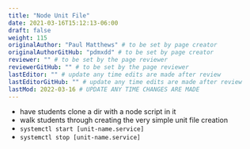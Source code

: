 ```yaml
---
title: "Node Unit File"
date: 2021-03-16T15:12:13-06:00
draft: false
weight: 115
originalAuthor: "Paul Matthews" # to be set by page creator
originalAuthorGitHub: "pdmxdd" # to be set by page creator
reviewer: "" # to be set by the page reviewer
reviewerGitHub: "" # to be set by the page reviewer
lastEditor: "" # update any time edits are made after review
lastEditorGitHub: "" # update any time edits are made after review
lastMod: 2022-03-16 # UPDATE ANY TIME CHANGES ARE MADE
---
```


- have students clone a dir with a node script in it
- walk students through creating the very simple unit file creation
- `systemctl start [unit-name.service]`
- `systemctl stop [unit-name.service]`